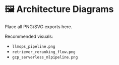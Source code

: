 # 🖼️ Architecture Diagrams

Place all PNG/SVG exports here.

Recommended visuals:
- `llmops_pipeline.png`
- `retriever_reranking_flow.png`
- `gcp_serverless_mlpipeline.png`
